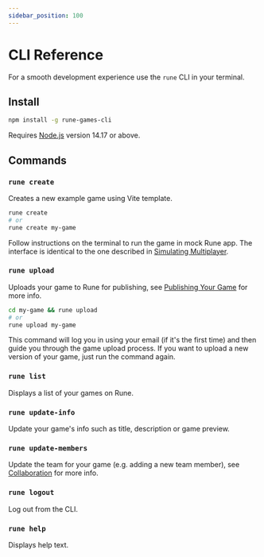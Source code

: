```yaml
---
sidebar_position: 100
---
```


# CLI Reference

For a smooth development experience use the `rune` CLI in your terminal.

## Install

```bash
npm install -g rune-games-cli
```

Requires [Node.js](https://nodejs.org/en/download/) version 14.17 or above.

## Commands

### `rune create`

Creates a new example game using Vite template.

```bash
rune create
# or
rune create my-game
```

Follow instructions on the terminal to run the game in mock Rune app. The interface is identical to the one described in [Simulating Multiplayer](simulating-multiplayer.md).

### `rune upload`

Uploads your game to Rune for publishing, see [Publishing Your Game](publishing-your-game.md) for more info.

```bash
cd my-game && rune upload
# or
rune upload my-game
```

This command will log you in using your email (if it's the first time) and then guide you through the game upload process. If you want to upload a new version of your game, just run the command again.

### `rune list`

Displays a list of your games on Rune.

### `rune update-info`

Update your game's info such as title, description or game preview.

### `rune update-members`

Update the team for your game (e.g. adding a new team member), see [Collaboration](collaboration.md) for more info.

### `rune logout`

Log out from the CLI.

### `rune help`

Displays help text.
